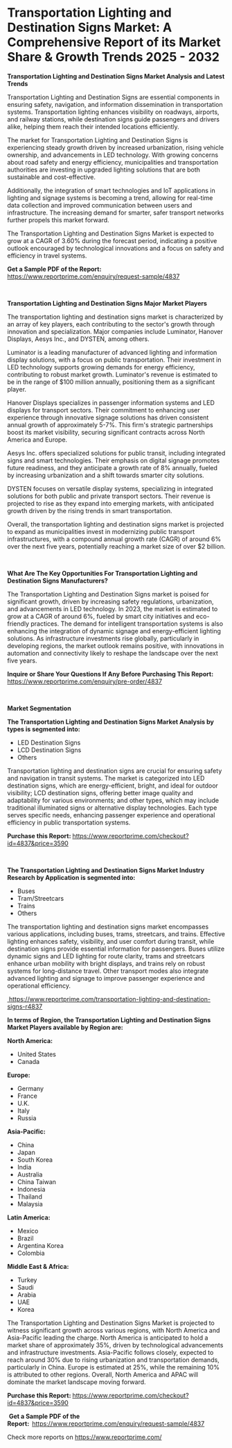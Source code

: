 <p><h1>Transportation Lighting and Destination Signs Market: A Comprehensive Report of its Market Share & Growth Trends 2025 - 2032</h1></p><p><strong>Transportation Lighting and Destination Signs Market Analysis and Latest Trends</strong></p>
<p><p>Transportation Lighting and Destination Signs are essential components in ensuring safety, navigation, and information dissemination in transportation systems. Transportation lighting enhances visibility on roadways, airports, and railway stations, while destination signs guide passengers and drivers alike, helping them reach their intended locations efficiently. </p><p>The market for Transportation Lighting and Destination Signs is experiencing steady growth driven by increased urbanization, rising vehicle ownership, and advancements in LED technology. With growing concerns about road safety and energy efficiency, municipalities and transportation authorities are investing in upgraded lighting solutions that are both sustainable and cost-effective. </p><p>Additionally, the integration of smart technologies and IoT applications in lighting and signage systems is becoming a trend, allowing for real-time data collection and improved communication between users and infrastructure. The increasing demand for smarter, safer transport networks further propels this market forward. </p><p>The Transportation Lighting and Destination Signs Market is expected to grow at a CAGR of 3.60% during the forecast period, indicating a positive outlook encouraged by technological innovations and a focus on safety and efficiency in travel systems.</p></p>
<p><strong>Get a Sample PDF of the Report:&nbsp;</strong> <a href="https://www.reportprime.com/enquiry/request-sample/4837?utm_campaign=2808&utm_medium=2&utm_source=Github&utm_content=ia&utm_term=19032025&utm_id=transportation-lighting-and-destination-signs">https://www.reportprime.com/enquiry/request-sample/4837</a></p>
<p>&nbsp;</p>
<p><strong>Transportation Lighting and Destination Signs Major Market Players</strong></p>
<p><p>The transportation lighting and destination signs market is characterized by an array of key players, each contributing to the sector's growth through innovation and specialization. Major companies include Luminator, Hanover Displays, Aesys Inc., and DYSTEN, among others. </p><p>Luminator is a leading manufacturer of advanced lighting and information display solutions, with a focus on public transportation. Their investment in LED technology supports growing demands for energy efficiency, contributing to robust market growth. Luminator's revenue is estimated to be in the range of $100 million annually, positioning them as a significant player.</p><p>Hanover Displays specializes in passenger information systems and LED displays for transport sectors. Their commitment to enhancing user experience through innovative signage solutions has driven consistent annual growth of approximately 5-7%. This firm's strategic partnerships boost its market visibility, securing significant contracts across North America and Europe.</p><p>Aesys Inc. offers specialized solutions for public transit, including integrated signs and smart technologies. Their emphasis on digital signage promotes future readiness, and they anticipate a growth rate of 8% annually, fueled by increasing urbanization and a shift towards smarter city solutions.</p><p>DYSTEN focuses on versatile display systems, specializing in integrated solutions for both public and private transport sectors. Their revenue is projected to rise as they expand into emerging markets, with anticipated growth driven by the rising trends in smart transportation.</p><p>Overall, the transportation lighting and destination signs market is projected to expand as municipalities invest in modernizing public transport infrastructures, with a compound annual growth rate (CAGR) of around 6% over the next five years, potentially reaching a market size of over $2 billion.</p></p>
<p>&nbsp;</p>
<p><strong>What Are The Key Opportunities For Transportation Lighting and Destination Signs Manufacturers?</strong></p>
<p><p>The Transportation Lighting and Destination Signs market is poised for significant growth, driven by increasing safety regulations, urbanization, and advancements in LED technology. In 2023, the market is estimated to grow at a CAGR of around 6%, fueled by smart city initiatives and eco-friendly practices. The demand for intelligent transportation systems is also enhancing the integration of dynamic signage and energy-efficient lighting solutions. As infrastructure investments rise globally, particularly in developing regions, the market outlook remains positive, with innovations in automation and connectivity likely to reshape the landscape over the next five years.</p></p>
<p><strong>Inquire or Share Your Questions If Any Before Purchasing This Report:</strong> <a href="https://www.reportprime.com/enquiry/pre-order/4837?utm_campaign=2808&utm_medium=2&utm_source=Github&utm_content=ia&utm_term=19032025&utm_id=transportation-lighting-and-destination-signs">https://www.reportprime.com/enquiry/pre-order/4837</a></p>
<p>&nbsp;</p>
<p><strong>Market Segmentation</strong></p>
<p><strong>The Transportation Lighting and Destination Signs Market Analysis by types is segmented into:</strong></p>
<p><ul><li>LED Destination Signs</li><li>LCD Destination Signs</li><li>Others</li></ul></p>
<p><p>Transportation lighting and destination signs are crucial for ensuring safety and navigation in transit systems. The market is categorized into LED destination signs, which are energy-efficient, bright, and ideal for outdoor visibility; LCD destination signs, offering better image quality and adaptability for various environments; and other types, which may include traditional illuminated signs or alternative display technologies. Each type serves specific needs, enhancing passenger experience and operational efficiency in public transportation systems.</p></p>
<p><strong>Purchase this Report:&nbsp;</strong><a href="https://www.reportprime.com/checkout?id=4837&price=3590&utm_campaign=2808&utm_medium=2&utm_source=Github&utm_content=ia&utm_term=19032025&utm_id=transportation-lighting-and-destination-signs">https://www.reportprime.com/checkout?id=4837&price=3590</a></p>
<p>&nbsp;</p>
<p><strong>The Transportation Lighting and Destination Signs Market Industry Research by Application is segmented into:</strong></p>
<p><ul><li>Buses</li><li>Tram/Streetcars</li><li>Trains</li><li>Others</li></ul></p>
<p><p>The transportation lighting and destination signs market encompasses various applications, including buses, trams, streetcars, and trains. Effective lighting enhances safety, visibility, and user comfort during transit, while destination signs provide essential information for passengers. Buses utilize dynamic signs and LED lighting for route clarity, trams and streetcars enhance urban mobility with bright displays, and trains rely on robust systems for long-distance travel. Other transport modes also integrate advanced lighting and signage to improve passenger experience and operational efficiency.</p></p>
<p><a href="https://www.reportprime.com/transportation-lighting-and-destination-signs-r4837?utm_campaign=2808&utm_medium=2&utm_source=Github&utm_content=ia&utm_term=19032025&utm_id=transportation-lighting-and-destination-signs">&nbsp;https://www.reportprime.com/transportation-lighting-and-destination-signs-r4837</a></p>
<p><strong>In terms of Region, the Transportation Lighting and Destination Signs Market Players available by Region are:</strong></p>
<p>
    <p> <strong> North America: </strong>
        <ul>
            <li>United States</li>
            <li>Canada</li>
        </ul>
        </p> 
    <p> <strong> Europe: </strong>
        <ul>
            <li>Germany</li>
            <li>France</li>
            <li>U.K.</li>
            <li>Italy</li>
            <li>Russia</li>
        </ul>
        </p> 
    <p> <strong> Asia-Pacific: </strong>
        <ul>
            <li>China</li>
            <li>Japan</li>
            <li>South Korea</li>
            <li>India</li>
            <li>Australia</li>
            <li>China Taiwan</li>
            <li>Indonesia</li>
            <li>Thailand</li>
            <li>Malaysia</li>
        </ul>
        </p> 
    <p> <strong> Latin America: </strong>
        <ul>
            <li>Mexico</li>
            <li>Brazil</li>
            <li>Argentina Korea</li>
            <li>Colombia</li>
        </ul>
        </p> 
    <p> <strong> Middle East & Africa: </strong>
        <ul>
            <li>Turkey</li>
            <li>Saudi</li>
            <li>Arabia</li>
            <li>UAE</li>
            <li>Korea</li>
        </ul>
    </p>
    </p>
<p><p>The Transportation Lighting and Destination Signs Market is projected to witness significant growth across various regions, with North America and Asia-Pacific leading the charge. North America is anticipated to hold a market share of approximately 35%, driven by technological advancements and infrastructure investments. Asia-Pacific follows closely, expected to reach around 30% due to rising urbanization and transportation demands, particularly in China. Europe is estimated at 25%, while the remaining 10% is attributed to other regions. Overall, North America and APAC will dominate the market landscape moving forward.</p></p>
<p><strong>Purchase this Report: </strong><a href="https://www.reportprime.com/checkout?id=4837&price=3590&utm_campaign=2808&utm_medium=2&utm_source=Github&utm_content=ia&utm_term=19032025&utm_id=transportation-lighting-and-destination-signs">https://www.reportprime.com/checkout?id=4837&price=3590</a></p>
<p>&nbsp;<strong>Get a Sample PDF of the Report:&nbsp;&nbsp;</strong><a href="https://www.reportprime.com/enquiry/request-sample/4837?utm_campaign=2808&utm_medium=2&utm_source=Github&utm_content=ia&utm_term=19032025&utm_id=transportation-lighting-and-destination-signs">https://www.reportprime.com/enquiry/request-sample/4837</a></p>
<p><strong></strong></p>
<p>Check more reports on <a href="https://www.reportprime.com/?utm_campaign=2808&utm_medium=2&utm_source=Github&utm_content=ia&utm_term=19032025&utm_id=transportation-lighting-and-destination-signs">https://www.reportprime.com/</a></p>